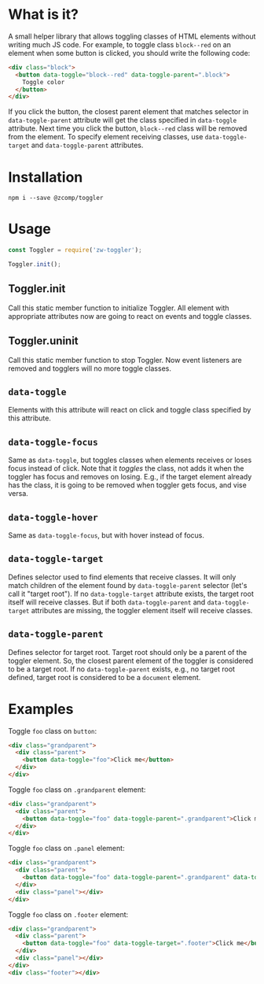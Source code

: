 # What is it?

A small helper library that allows toggling classes of HTML elements without writing much JS code.
For example, to toggle class `block--red` on an element when some button is clicked, you should write the following code:

```html
<div class="block">
  <button data-toggle="block--red" data-toggle-parent=".block">
    Toggle color
  </button>
</div>
```

If you click the button, the closest parent element that matches selector in `data-toggle-parent` attribute will get the class specified in `data-toggle` attribute.
Next time you click the button, `block--red` class will be removed from the element.
To specify element receiving classes, use `data-toggle-target` and `data-toggle-parent` attributes.

# Installation

```
npm i --save @zcomp/toggler
```

# Usage

```javascript
const Toggler = require('zw-toggler');

Toggler.init();
```

## Toggler.init

Call this static member function to initialize Toggler.
All element with appropriate attributes now are going to react on events and toggle classes.

## Toggler.uninit

Call this static member function to stop Toggler.
Now event listeners are removed and togglers will no more toggle classes.

## `data-toggle`

Elements with this attribute will react on click and toggle class specified by this attribute.

## `data-toggle-focus`

Same as `data-toggle`, but toggles classes when elements receives or loses focus instead of click.
Note that it _toggles_ the class, not adds it when the toggler has focus and removes on losing.
E.g., if the target element already has the class, it is going to be removed when toggler gets focus, and vise versa.

## `data-toggle-hover`

Same as `data-toggle-focus`, but with hover instead of focus.

## `data-toggle-target`

Defines selector used to find elements that receive classes.
It will only match children of the element found by `data-toggle-parent` selector (let's call it "target root").
If no `data-toggle-target` attribute exists, the target root itself will receive classes.
But if both `data-toggle-parent` and `data-toggle-target` attributes are missing, the toggler element itself will receive classes.

## `data-toggle-parent`

Defines selector for target root.
Target root should only be a parent of the toggler element.
So, the closest parent element of the toggler is considered to be a target root.
If no `data-toggle-parent` exists, e.g., no target root defined, target root is considered to be a `document` element.

# Examples

Toggle `foo` class on `button`:

```html
<div class="grandparent">
  <div class="parent">
    <button data-toggle="foo">Click me</button>
  </div>
</div>
```

Toggle `foo` class on `.grandparent` element:

```html
<div class="grandparent">
  <div class="parent">
    <button data-toggle="foo" data-toggle-parent=".grandparent">Click me</button>
  </div>
</div>
```

Toggle `foo` class on `.panel` element:

```html
<div class="grandparent">
  <div class="parent">
    <button data-toggle="foo" data-toggle-parent=".grandparent" data-toggle-target=".panel">Click me</button>
  </div>
  <div class="panel"></div>
</div>
```

Toggle `foo` class on `.footer` element:

```html
<div class="grandparent">
  <div class="parent">
    <button data-toggle="foo" data-toggle-target=".footer">Click me</button>
  </div>
  <div class="panel"></div>
</div>
<div class="footer"></div>
```
